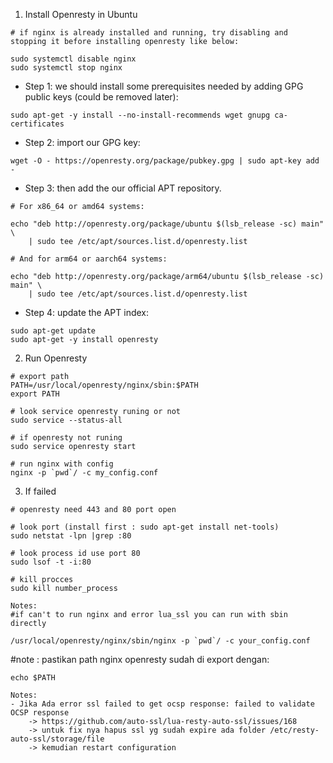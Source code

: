 1. Install Openresty in Ubuntu
```
# if nginx is already installed and running, try disabling and stopping it before installing openresty like below:

sudo systemctl disable nginx
sudo systemctl stop nginx

```
- Step 1: we should install some prerequisites needed by adding GPG public keys (could be removed later):
```
sudo apt-get -y install --no-install-recommends wget gnupg ca-certificates
```
- Step 2: import our GPG key:
```
wget -O - https://openresty.org/package/pubkey.gpg | sudo apt-key add -
```
- Step 3: then add the our official APT repository.
```
# For x86_64 or amd64 systems:

echo "deb http://openresty.org/package/ubuntu $(lsb_release -sc) main" \
    | sudo tee /etc/apt/sources.list.d/openresty.list

# And for arm64 or aarch64 systems:

echo "deb http://openresty.org/package/arm64/ubuntu $(lsb_release -sc) main" \
    | sudo tee /etc/apt/sources.list.d/openresty.list
```

- Step 4: update the APT index:
```
sudo apt-get update
sudo apt-get -y install openresty
```

2. Run Openresty
```
# export path
PATH=/usr/local/openresty/nginx/sbin:$PATH
export PATH

# look service openresty runing or not
sudo service --status-all

# if openresty not runing
sudo service openresty start

# run nginx with config
nginx -p `pwd`/ -c my_config.conf
```

3. If failed
```
# openresty need 443 and 80 port open

# look port (install first : sudo apt-get install net-tools)
sudo netstat -lpn |grep :80

# look process id use port 80
sudo lsof -t -i:80

# kill procces
sudo kill number_process

```
```
Notes:
#if can't to run nginx and error lua_ssl you can run with sbin directly

/usr/local/openresty/nginx/sbin/nginx -p `pwd`/ -c your_config.conf
```

#note : pastikan path nginx openresty sudah di export dengan:
```
echo $PATH
```

```
Notes:
- Jika Ada error ssl failed to get ocsp response: failed to validate OCSP response
    -> https://github.com/auto-ssl/lua-resty-auto-ssl/issues/168
    -> untuk fix nya hapus ssl yg sudah expire ada folder /etc/resty-auto-ssl/storage/file
    -> kemudian restart configuration
```
